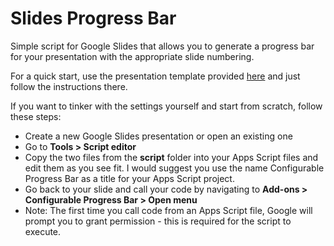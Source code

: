 # Slides Progress Bar

Simple script for Google Slides that allows you to generate a progress bar for your presentation with the appropriate slide numbering.

For a quick start, use the presentation template provided [here](https://docs.google.com/presentation/d/1BekuEfiTjjCP0JFGTXruYB7WoQyIoQDNe_jGywfjDfY/edit?usp=sharing) and just follow the instructions there.


If you want to tinker with the settings yourself and start from scratch, follow these steps:
* Create a new Google Slides presentation or open an existing one
* Go to **Tools > Script editor**
* Copy the two files from the **script** folder into your Apps Script files and edit them as you see fit. I would suggest you use the name Configurable Progress Bar as a title for your Apps Script project.
* Go back to your slide and call your code by navigating to **Add-ons > Configurable Progress Bar > Open menu**
* Note: The first time you call code from an Apps Script file, Google will prompt you to grant permission - this is required for the script to execute.
